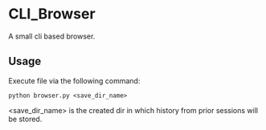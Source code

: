 # CLI_Browser
A small cli based browser.
## Usage
Execute file via the following command:

`python browser.py <save_dir_name>`

<save_dir_name> is the created dir in which history from prior sessions will be stored.
